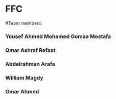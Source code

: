 # FFC
#Team members:
### Yousef Ahmed Mohamed Gomaa Mostafa 
### Omar Ashraf Refaat 
### Abdelrahman Arafa
### William Magdy
### Omar Ahmed 

